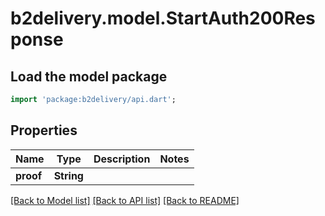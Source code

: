 # b2delivery.model.StartAuth200Response

## Load the model package
```dart
import 'package:b2delivery/api.dart';
```

## Properties
Name | Type | Description | Notes
------------ | ------------- | ------------- | -------------
**proof** | **String** |  | 

[[Back to Model list]](../README.md#documentation-for-models) [[Back to API list]](../README.md#documentation-for-api-endpoints) [[Back to README]](../README.md)


